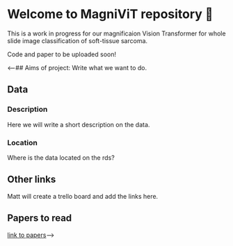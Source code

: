 # Welcome to MagniViT repository 👋
This is a work in progress for our magnificaion Vision Transformer for whole slide image classification of soft-tissue sarcoma. 

Code and paper to be uploaded soon!

<--## Aims of project:
Write what we want to do.

## Data
### Description
Here we will write a short description on the data.
### Location
Where is the data located on the rds?

## Other links
Matt will create a trello board and add the links here.

## Papers to read
[link to papers](https://github.com/MagniViT/.github/tree/main/papers_to_read)-->
